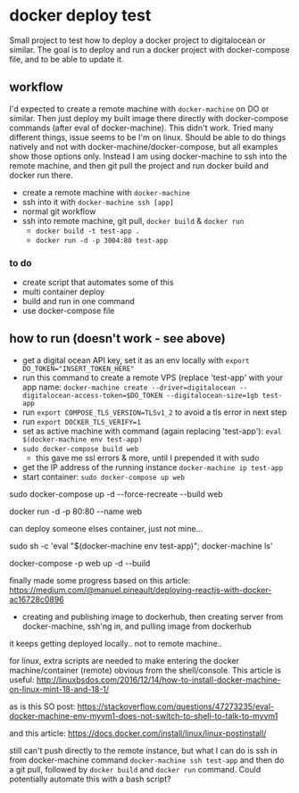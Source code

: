 # docker deploy test

Small project to test how to deploy a docker project to digitalocean or similar. The goal is to deploy and run a docker project with docker-compose file, and to be able to update it.

## workflow

I'd expected to create a remote machine with `docker-machine` on DO or similar. Then just deploy my built image there directly with docker-compose commands (after eval of docker-machine). This didn't work. Tried many different things, issue seems to be I'm on linux. Should be able to do things natively and not with docker-machine/docker-compose, but all examples show those options only. Instead I am using docker-machine to ssh into the remote machine, and then git pull the project and run docker build and docker run there.



- create a remote machine with `docker-machine`
- ssh into it with `docker-machine ssh [app]`
- normal git workflow
- ssh into remote machine, git pull, `docker build` & `docker run`
    - `docker build -t test-app .`
    - `docker run -d -p 3004:80 test-app`

### to do

- create script that automates some of this
- multi container deploy
- build and run in one command
- use docker-compose file


## how to run (doesn't work - see above)

- get a digital ocean API key, set it as an env locally with `export DO_TOKEN="INSERT_TOKEN_HERE"`
- run this command to create a remote VPS (replace 'test-app' with your app name: `docker-machine create --driver=digitalocean --digitalocean-access-token=$DO_TOKEN --digitalocean-size=1gb test-app`
- run `export COMPOSE_TLS_VERSION=TLSv1_2` to avoid a tls error in next step
- run `export DOCKER_TLS_VERIFY=1`
- set as active machine with command (again replacing 'test-app'): `eval $(docker-machine env test-app)`
- `sudo docker-compose build web`
    - this gave me ssl errors & more, until I prepended it with sudo
- get the IP address of the running instance `docker-machine ip test-app`
- start container: `sudo docker-compose up web`


sudo docker-compose up -d --force-recreate --build web


docker run -d -p 80:80 --name web


can deploy someone elses container, just not mine...


sudo sh -c 'eval "$(docker-machine env test-app)"; docker-machine ls'


docker-compose -p web up -d --build


finally made some progress based on this article: https://medium.com/@manuel.pineault/deploying-reactjs-with-docker-ac16728c0896
- creating and publishing image to dockerhub, then creating server from docker-machine, ssh'ng in, and pulling image from dockerhub

it keeps getting deployed locally.. not to remote machine..



for linux, extra scripts are needed to make entering the docker machine/container (remote) obvious from the shell/console. This article is useful: http://linuxbsdos.com/2016/12/14/how-to-install-docker-machine-on-linux-mint-18-and-18-1/

as is this SO post: https://stackoverflow.com/questions/47273235/eval-docker-machine-env-myvm1-does-not-switch-to-shell-to-talk-to-myvm1

and this article: https://docs.docker.com/install/linux/linux-postinstall/

still can't push directly to the remote instance, but what I can do is ssh in from docker-machine command `docker-machine ssh test-app` and then do a git pull, followed by `docker build` and `docker run` command.
Could potentially automate this with a bash script?